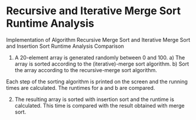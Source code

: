 # Recursive and Iterative Merge Sort Runtime Analysis
Implementation of Algorithm Recursive Merge Sort and Iterative Merge Sort and Insertion Sort Runtime Analysis Comparison


1) A 20-element array is generated randomly between 0 and 100.
  a) The array is sorted according to the (iterative)-merge sort algorithm.
  b) Sort the array according to the recursive-merge sort algorithm.

Each step of the sorting algorithm is printed on the screen and the running times are calculated.
The runtimes for a and b are compared.

2) The resulting array is sorted with insertion sort and the runtime is calculated. This time is compared with the result obtained with merge sort.

